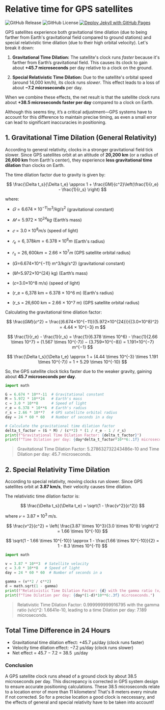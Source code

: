 # Relative time for GPS satellites

![GitHub Release](https://img.shields.io/github/v/release/kreier/gps-relativity)
![GitHub License](https://img.shields.io/github/license/kreier/gps-relativity)
[![Deploy Jekyll with GitHub Pages](https://github.com/kreier/gps-relativity/actions/workflows/jekyll-gh-pages.yml/badge.svg)](https://github.com/kreier/gps-relativity/actions/workflows/jekyll-gh-pages.yml)

GPS satellites experience both gravitational time dilation (due to being farther from Earth's gravitational field compared to ground stations) and special relativistic time dilation (due to their high orbital velocity). Let's break it down:

1. **Gravitational Time Dilation:** The satellite's clock runs *faster* because it's farther from Earth’s gravitational field. This causes its clock to gain about **+45.7 microseconds** per day relative to a clock on the ground.

2. **Special Relativistic Time Dilation:** Due to the satellite's orbital speed (around 14,000 km/h), its clock runs *slower*. This effect leads to a loss of about **−7.2 microseconds** per day.

When we combine these effects, the net result is that the satellite clock runs about **+38.5 microseconds faster per day** compared to a clock on Earth.

Although this seems tiny, it’s a critical adjustment—GPS systems have to account for this difference to maintain precise timing, as even a small error can lead to significant inaccuracies in positioning. 


## 1. Gravitational Time Dilation (General Relativity)

According to general relativity, clocks in a stronger gravitational field tick slower. Since GPS satellites orbit at an altitude of **20,200 km** (or a radius of **26,600 km** from Earth's center), they experience **less gravitational time dilation** than clocks on Earth.

The time dilation factor due to gravity is given by:

$$
\frac{\Delta t_s}{\Delta t_e} \approx 1 + \frac{GM}{c^2}\left(\frac{1}{r_e} - \frac{1}{r_s} \right)
$$

where:

- $𝐺=6.674×10^{−11} m^3/kg/s^2$ (gravitational constant)
- $𝑀=5.972×10^{24} kg$ (Earth’s mass)
- $𝑐=3.0×10^8 m/s$ (speed of light)
- $𝑟_e = 6,378 km = 6.378 × 10^6 m$ (Earth's radius)
- $r_s = 26,600 km = 2.66 × 10^7 m$ (GPS satellite orbital radius)

- \(𝐺=6.674×10^{−11} m^3/kg/s^2\) (gravitational constant)
- \(𝑀=5.972×10^{24} kg\) (Earth’s mass)
- \(𝑐=3.0×10^8 m/s\) (speed of light)
- \(𝑟_e = 6,378 km = 6.378 × 10^6 m\) (Earth's radius)
- \(r_s = 26,600 km = 2.66 × 10^7 m\) (GPS satellite orbital radius)


Calculating the gravitational time dilation factor:

$$
\frac{𝐺𝑀}{𝑐^2} = \frac{(6.674×10^{−11})(5.972×10^{24})}{(3.0×10^8)^2} = 4.44 × 10^{−3} m
$$

$$
\frac{1}{r_e} - \frac{1}{r_s} = \frac{1}{6.378 \times 10^6} - \frac{1}{2.66 \times 10^7} = (1.567 \times 10^{-7}) − (3.759×10^{−8}) = 1.191×10^{−7} m^{−1}
$$

$$
\frac{\Delta t_s}{\Delta t_e} \approx 1 + (4.44 \times 10^{-3} \times 1.191 \times 10^{-7}) = 1 + 5.29 \times 10^{-10}
$$
 
So, the GPS satellite clock ticks faster due to the weaker gravity, gaining about **45.7 microseconds per day**.

``` py
import math

G = 6.674 * 10**-11  # Gravitational constant
M = 5.972 * 10**24   # Earth's mass
c = 3.0 * 10**8      # Speed of light
r_e = 6.378 * 10**6  # Earth's radius
r_s = 2.66 * 10**7   # GPS satellite orbital radius
day = 24 * 60 * 60   # Number of seconds in a day

# Calculate the gravitational time dilation factor
delta_t_factor = (G * M) / (c**2) * (1 / r_e - 1 / r_s)
print(f"Gravitational Time Dilation Factor: {delta_t_factor}")
print(f"Time Dilation per day: {day*delta_t_factor*10**6:.1f} microseconds.")
```

> Gravitational Time Dilation Factor: 5.278632732243486e-10 and Time Dilation per day: 45.7 microseconds.

## 2. Special Relativity Time Dilation

According to special relativity, moving clocks run slower. Since GPS satellites orbit at **3.87 km/s**, their velocity causes time dilation.

The relativistic time dilation factor is:

$$
\frac{\Delta t_s}{\Delta t_e} = \sqrt{1 - \frac{v^2}{c^2}}
$$
 
where $𝑣 = 3.87×10^3$ m/s.

$$
\frac{v^2}{c^2} = \left( \frac{3.87 \times 10^3}{3.0 \times 10^8} \right)^2 = 1.66 \times 10^{-10}
$$

$$
\sqrt{1 - 1.66 \times 10^{-10}} \approx 1 - \frac{1.66 \times 10^{-10}}{2} = 1 - 8.3 \times 10^{-11}
$$

``` py
import math

v = 3.87 * 10**3  # Satellite velocity
c = 3.0 * 10**8   # Speed of light
day = 24 * 60 * 60  # Number of seconds in a

gamma = (v**2 / c**2)
d = math.sqrt(1 - gamma)
print(f"Relativistic Time Dilation Factor: {d} with the gamma ratio (v/c)^2: {gamma}")
print(f"Time Dilation per day: {day*(1-d)*10**6:.3f} microseconds.")
```

> Relativistic Time Dilation Factor: 0.999999999916795 with the gamma ratio (v/c)^2: 1.6641e-10, leading to a time Dilation per day: 7.189 microseconds.

## Total Time Difference in 24 Hours

- Gravitational time dilation effect: +45.7 μs/day (clock runs faster)
- Velocity time dilation effect: −7.2 μs/day (clock runs slower)
- Net effect = 45.7 − 7.2 = 38.5  μs/day

### Conclusion

A GPS satellite clock runs ahead of a ground clock by about 38.5 microseconds per day. This discrepancy is corrected in GPS system design to ensure accurate positioning calculations. These 38.5 microseconds relate to a location error of more than 11 kilometers! That's 8 meters every minute if not corrected. So for a precise location a good clock is neccessary, and the effects of general and special relativity have to be taken into account!
  

